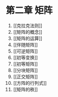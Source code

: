 # 第二章 矩阵

1. [[克拉克法则]]
2. [[矩阵的概念]]
3. [[矩阵的运算]]
4. [[伴随矩阵]]
5. [[可逆矩阵]]
6. [[初等变换]]
7. [[初等矩阵]]
8. [[分块矩阵]]
9. [[正交矩阵]]
10. [[方阵的行列式]]
11. [[矩阵的秩]]
